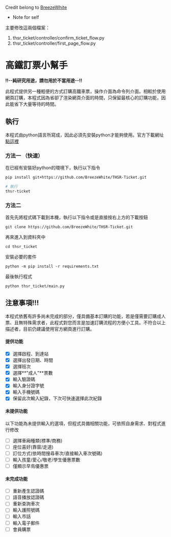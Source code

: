 Credit belong to [BreezeWhite](https://github.com/BreezeWhite/THSR-Ticket.git)

- Note for self

主要修改這兩個檔案：
1. thsr_ticket/controller/confirm_ticket_flow.py
2. thsr_ticket/controller/first_page_flow.py

# 高鐵訂票小幫手

**!!--純研究用途，請勿用於不當用途--!!**

此程式提供另一種輕便的方式訂購高鐵車票，操作介面為命令列介面。相較於使用網頁訂購，本程式因為省卻了渲染網頁介面的時間，只保留最核心的訂購功能，因此能省下大量等待的時間。

## 執行

本程式由python語言所寫成，因此必須先安裝python才能夠使用。官方下載網址[點這裡](https://www.python.org/downloads/release/python-381/)

### 方法一 （快速）
在已經有安裝好python的環境下，執行以下指令
``` bash
pip install git+https://github.com/BreezeWhite/THSR-Ticket.git

# 執行
thsr-ticket
```

### 方法二
首先先將程式碼下載到本機，執行以下指令或是直接按右上方的下載按鈕

```
git clone https://github.com/BreezeWhite/THSR-Ticket.git
```

再來進入到資料夾中

```
cd thsr_ticket
```

安裝必要的套件

```
python -m pip install -r requirements.txt
```

最後執行程式

```
python thsr_ticket/main.py
```



## 注意事項!!!

本程式依舊有許多尚未完成的部分，僅具備基本訂購的功能，若是僅需要訂購成人票、且無特殊需求者，此程式對您而言是加速訂購流程的方便小工具。不符合以上描述者，目前仍建議使用官方網頁進行訂購。

#### 提供功能

- [x] 選擇啟程、到達站
- [x] 選擇出發日期、時間
- [x] 選擇班次
- [x] 選擇**"成人"**票數
- [x] 輸入驗證碼
- [x] 輸入身分證字號
- [x] 輸入手機號碼
- [x] 保留此次輸入紀錄，下次可快速選擇此次紀錄

#### 未提供功能

以下功能為未提供輸入的選項，但程式具備相關功能，可依照自身需求、對程式進行修改

- [ ] 選擇車廂種類(標準/商務)
- [ ] 座位喜好(靠窗/走道)
- [ ] 訂位方式(依時間搜尋車次/直接輸入車次號碼)
- [ ] 輸入孩童/愛心/敬老/學生優惠票數
- [ ] 僅顯示早鳥優惠票

#### 未完成功能

- [ ] 重新產生認證碼
- [ ] 語音播放認證碼
- [ ] 重新查詢車次
- [ ] 輸入護照號碼
- [ ] 輸入市話
- [ ] 輸入電子郵件
- [ ] 會員購票

